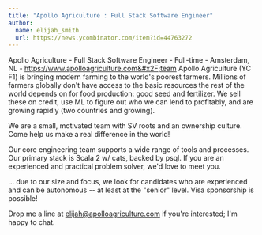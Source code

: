 ```yaml
---
title: "Apollo Agriculture : Full Stack Software Engineer"
author:
  name: elijah_smith
  url: https://news.ycombinator.com/item?id=44763272
---
```

Apollo Agriculture - Full Stack Software Engineer - Full-time - Amsterdam, NL - <a href="https:&#x2F;&#x2F;www.apolloagriculture.com&#x2F;team" rel="nofollow">https:&#x2F;&#x2F;www.apolloagriculture.com&#x2F;team</a>
Apollo Agriculture (YC F1) is bringing modern farming to the world&#x27;s poorest farmers. Millions of farmers globally don&#x27;t have access to the basic resources the rest of the world depends on for food production: good seed and fertilizer. We sell these on credit, use ML to figure out who we can lend to profitably, and are growing rapidly (two countries and growing).

We are a small, motivated team with SV roots and an ownership culture. Come help us make a real difference in the world!

Our core engineering team supports a wide range of tools and processes. Our primary stack is Scala 2 w&#x2F; cats, backed by psql. If you are an experienced and practical problem solver, we&#x27;d love to meet you.

... due to our size and focus, we look for candidates who are experienced and can be autonomous -- at least at the &quot;senior&quot; level. Visa sponsorship is possible!

Drop me a line at elijah@apolloagriculture.com if you&#x27;re interested; I&#x27;m happy to chat.
<JobApplication />
